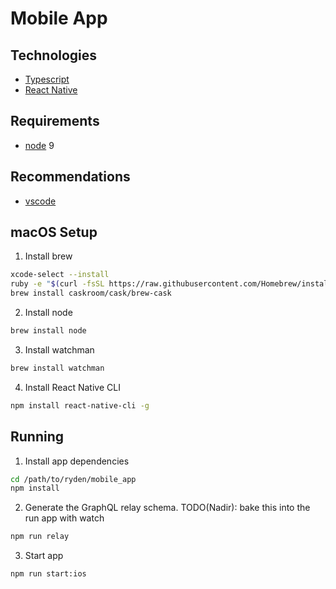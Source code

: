 # Mobile App

## Technologies
* [Typescript](http://typescriptlang.org)
* [React Native](https://facebook.github.io/react-native/)

## Requirements

* [node](https://www.nodejs.org/en) 9


## Recommendations

* [vscode](https://code.visualstudio.com)

## macOS Setup

1. Install brew
```bash
xcode-select --install
ruby -e "$(curl -fsSL https://raw.githubusercontent.com/Homebrew/install/master/install)"
brew install caskroom/cask/brew-cask
```

2. Install node

```bash
brew install node
```

3. Install watchman

```bash
brew install watchman
```

4. Install React Native CLI
```bash
npm install react-native-cli -g
```

## Running 

1. Install app dependencies

```bash
cd /path/to/ryden/mobile_app
npm install
```

2. Generate the GraphQL relay schema. TODO(Nadir): bake this into the run app with watch

```bash
npm run relay
```

3. Start app

```bash
npm run start:ios
```
